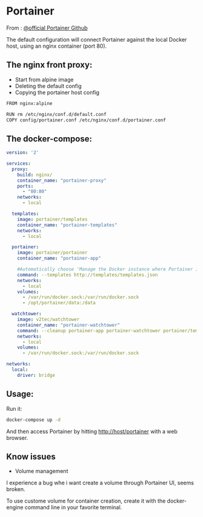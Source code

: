# Portainer 

From : [@official Portainer Github](https://github.com/portainer/portainer)

The default configuration will connect Portainer against the local Docker host, using an nginx container (port 80).

## The nginx front proxy:

- Start from alpine image
- Deleting the default config
- Copying the portainer host config

```bash
FROM nginx:alpine

RUN rm /etc/nginx/conf.d/default.conf
COPY config/portainer.conf /etc/nginx/conf.d/portainer.conf
```

## The docker-compose:

```yml
version: '2'

services:
  proxy:
    build: nginx/
    container_name: "portainer-proxy"
    ports:
      - "80:80"
    networks:
      - local

  templates:
    image: portainer/templates
    container_name: "portainer-templates"
    networks:
      - local

  portainer:
    image: portainer/portainer
    container_name: "portainer-app"

    #Automatically choose 'Manage the Docker instance where Portainer is running' by adding <--host=unix:///var/run/docker.sock> to the command
    command: --templates http://templates/templates.json
    networks:
      - local
    volumes:
      - /var/run/docker.sock:/var/run/docker.sock
      - /opt/portainer/data:/data

  watchtower:
    image: v2tec/watchtower
    container_name: "portainer-watchtower"
    command: --cleanup portainer-app portainer-watchtower portainer/templates
    networks:
      - local
    volumes:
      - /var/run/docker.sock:/var/run/docker.sock

networks:
  local:
    driver: bridge
```


## Usage:

Run it: 

```bash
docker-compose up -d
```

And then access Portainer by hitting [http://host/portainer](http://host/portainer) with a web browser.


## Know issues

- Volume management

I experience a bug whe i want create a volume through Portainer UI, seems broken.

To use custome volume for container creation, create it with the docker-engine command line in your favorite terminal.

```bash

```